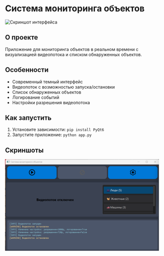 # Система мониторинга объектов

![Скриншот интерфейса](screenshot.png)

## О проекте
Приложение для мониторинга объектов в реальном времени с визуализацией видеопотока и списком обнаруженных объектов.

## Особенности
- Современный темный интерфейс
- Видеопоток с возможностью запуска/остановки
- Список обнаруженных объектов
- Логирование событий
- Настройки разрешения видеопотока

## Как запустить
1. Установите зависимости: `pip install PyQt6`
2. Запустите приложение: `python app.py`

## Скриншоты
![Главное окно](screenshots/main.png)
